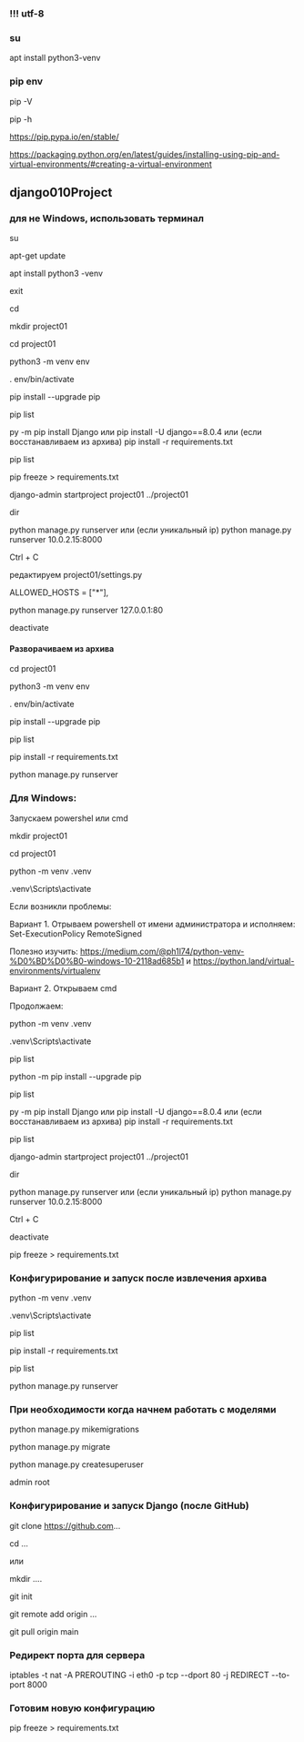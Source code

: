 ### !!! utf-8

### su

apt install python3-venv

### pip env


pip -V

pip -h

https://pip.pypa.io/en/stable/

https://packaging.python.org/en/latest/guides/installing-using-pip-and-virtual-environments/#creating-a-virtual-environment



## django010Project

### для не Windows, использовать терминал

 
su

apt-get update

apt install python3 -venv

exit

cd

mkdir project01

cd project01

python3 -m venv env

. env/bin/activate

pip install --upgrade pip

pip list

py -m pip install Django или  pip install -U django==8.0.4 или (если восстанавливаем из архива) pip install -r requirements.txt  

pip list

pip freeze > requirements.txt

django-admin startproject project01 ../project01

dir

python manage.py runserver или (если уникальный ip)  python manage.py runserver 10.0.2.15:8000

Ctrl + C

редактируем project01/settings.py

ALLOWED_HOSTS = ["*"],

python manage.py runserver 127.0.0.1:80

deactivate

#### Разворачиваем из архива 

cd project01

python3 -m venv env

. env/bin/activate

pip install --upgrade pip

pip list

pip install -r requirements.txt

python manage.py runserver

### Для Windows: 

Запускаем powershel или cmd

mkdir project01

cd project01

python -m venv .venv

.venv\Scripts\activate

Если возникли проблемы:

Вариант 1. Отрываем powershell от имени администратора и исполняем: Set-ExecutionPolicy RemoteSigned 

Полезно изучить: https://medium.com/@ph1l74/python-venv-%D0%BD%D0%B0-windows-10-2118ad685b1  и https://python.land/virtual-environments/virtualenv

Вариант 2. Открываем cmd

Продолжаем: 

python -m venv .venv

.venv\Scripts\activate

pip list

python -m pip install --upgrade pip

pip list

py -m pip install Django или  pip install -U django==8.0.4 или (если восстанавливаем из архива) pip install -r requirements.txt  

pip list

django-admin startproject project01 ../project01

dir


python manage.py runserver или (если уникальный ip)  python manage.py runserver 10.0.2.15:8000

Ctrl + C

deactivate

pip freeze > requirements.txt

### Конфигурирование и запуск после извлечения архива

python -m venv .venv

.venv\Scripts\activate

pip list

pip install -r requirements.txt

pip list

python manage.py runserver 

### При необходимости когда начнем работать с моделями
 
python manage.py mikemigrations

python manage.py migrate

python manage.py createsuperuser

admin root

### Конфигурирование и запуск Django (после GitHub)

git clone https://github.com...

cd ... 

или

mkdir ....

git init

git remote add origin ...

git pull origin main





### Редирект порта для сервера
iptables -t nat -A PREROUTING -i eth0 -p tcp --dport 80 -j REDIRECT --to-port 8000

### Готовим новую конфигурацию 

pip freeze > requirements.txt

